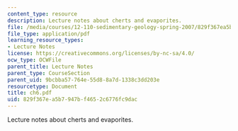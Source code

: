 ```yaml
---
content_type: resource
description: Lecture notes about cherts and evaporites.
file: /media/courses/12-110-sedimentary-geology-spring-2007/829f367ea5b7947bf4652c6776fc9dac_ch6.pdf
file_type: application/pdf
learning_resource_types:
- Lecture Notes
license: https://creativecommons.org/licenses/by-nc-sa/4.0/
ocw_type: OCWFile
parent_title: Lecture Notes
parent_type: CourseSection
parent_uid: 9bcbba57-764e-55d8-8a7d-1338c3dd203e
resourcetype: Document
title: ch6.pdf
uid: 829f367e-a5b7-947b-f465-2c6776fc9dac
---
```

Lecture notes about cherts and evaporites.